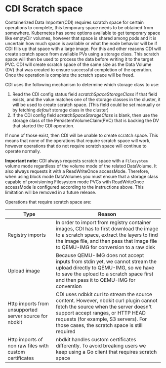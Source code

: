 # CDI Scratch space
Containerized Data Importer(CDI) requires scratch space for certain operations to complete, this temporary space needs to be obtained from somewhere. Kubernetes has some options available to get temporary space like emptyDir volumes, however that space is shared among pods and it is uncertain how much space is available or what the node behavior will be if CDI fills up that space with a large image. For this and other reasons CDI will create scratch space from available PVs using a storage class. This scratch space will then be used to process the data before writing it to the target PVC. CDI will create scratch space of the same size as the Data Volume (DV) that was created to ensure successful completion of the operation. Once the operation is complete the scratch space will be freed.

CDI uses the following mechanism to determine which storage class to use:

1. Read the CDI config status field _scratchSpaceStorageClass_ if that field exists, and the value matches one of the storage classes in the cluster, it will be used to create scratch space. (This field could be set manually or by fetching _default_ storage class in the cluster)
2. If the CDI config field _scratchSpaceStorageClass_ is blank, then use the storage class of the PersistentVolumeClaim(PVC) that is backing the DV that started the CDI operation.

If none of those exist, then CDI will be unable to create scratch space. This means that none of the operations that require scratch space will work, however operations that do not require scratch space will continue to operate normally.

**Important note:** CDI always requests scratch space with a `Filesystem` volume mode regardless of the volume mode of the related DataVolume. It also always requests it with a ReadWriteOnce accessMode. Therefore, when using block mode DataVolumes you must ensure that a storage class capable of provisioning Filesystem mode PVCs with ReadWriteOnce accessMode is configured according to the instructions above. This limitation will be removed in a future release.

Operations that require scratch space are:

| Type                                                   | Reason                                                                                                                                                                                                                                                      |
| ------------------------------------------------------ | ----------------------------------------------------------------------------------------------------------------------------------------------------------------------------------------------------------------------------------------------------------- |
| Registry imports                                       | In order to import from registry container images, CDI has to first download the image to a scratch space, extract the layers to find the image file, and then pass that image file to QEMU-IMG for conversion to a raw disk                                |
| Upload image                                           | Because QEMU-IMG does not accept inputs from stdin yet, we cannot stream the upload directly to QEMU-IMG, so we have to save the upload to a scratch space first and then pass it to QEMU-IMG for conversion                                                |
| Http imports from unsupported server source for nbdkit | CDI uses ndbkit curl to stream the source content. However, nbdkit curl plugin cannot fetch the source when the server doesn't support accept ranges, or HTTP HEAD requests (for example, S3 servers). For those cases, the scratch space is still required |
| Http imports of non raw files with custom certificates | nbdkit handles custom certificates differently. To avoid breaking users we keep using a Go client that requires scratch space                                                                                                                               |

